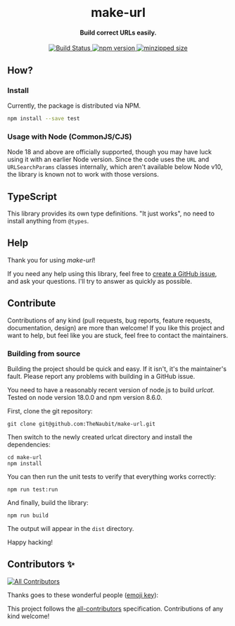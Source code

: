 <h1 align="center">
  <br>
  <!-- <img src="docs/cat.svg" alt="Markdownify"> -->
  <br>
  make-url
  <br>
</h1>

<h4 align="center">Build correct URLs easily.</h4>

<p align="center">
  <a href="https://github.com/TheNaubit/make-url/actions">
    <img src="https://github.com/TheNaubit/make-url/actions/workflows/ci.yml/badge.svg"
         alt="Build Status">
  </a>
  <a href="https://www.npmjs.com/package/test">
    <img src="https://img.shields.io/npm/v/test.svg?style=flat" alt="npm version">
  </a>
  <a href="https://bundlephobia.com/result?p=test">
    <img src="https://badgen.net/bundlephobia/minzip/test" alt="minzipped size">
  </a>
</p>


## How?

### Install

Currently, the package is distributed via NPM.

```bash
npm install --save test
```

### Usage with Node (CommonJS/CJS)

Node 18 and above are officially supported, though you may have luck using it with an earlier Node version.
Since the code uses the `URL` and `URLSearchParams` classes internally, which aren't available below Node v10, the library is known not to work with those versions.

## TypeScript

This library provides its own type definitions. "It just works", no need to install anything from `@types`.


## Help

Thank you for using *make-url*!

If you need any help using this library, feel free to [create a GitHub issue](https://github.com/TheNaubit/make-url/issues/new/choose), and ask your questions. I'll try to answer as quickly as possible.

## Contribute

Contributions of any kind (pull requests, bug reports, feature requests, documentation, design) are more than welcome! If you like this project and want to help, but feel like you are stuck, feel free to contact the maintainers.

### Building from source

Building the project should be quick and easy. If it isn't, it's the maintainer's fault. Please report any problems with building in a GitHub issue.

You need to have a reasonably recent version of node.js to build *urlcat*. 
Tested on node version 18.0.0 and npm version 8.6.0.

First, clone the git repository:

```
git clone git@github.com:TheNaubit/make-url.git
```

Then switch to the newly created urlcat directory and install the dependencies:

```
cd make-url
npm install
```

You can then run the unit tests to verify that everything works correctly:

```
npm run test:run
```

And finally, build the library:

```
npm run build
```

The output will appear in the `dist` directory.

Happy hacking!

## Contributors ✨

<!-- ALL-CONTRIBUTORS-BADGE:START - Do not remove or modify this section -->
[![All Contributors](https://img.shields.io/github/all-contributors/TheNaubit/make-url?style=flat-square)](#contributors)

<!-- ALL-CONTRIBUTORS-BADGE:END -->

Thanks goes to these wonderful people ([emoji key](https://allcontributors.org/docs/en/emoji-key)):

<!-- ALL-CONTRIBUTORS-LIST:START - Do not remove or modify this section -->
<!-- prettier-ignore-start -->
<!-- markdownlint-disable -->

<!-- markdownlint-restore -->
<!-- prettier-ignore-end -->

<!-- ALL-CONTRIBUTORS-LIST:END -->

This project follows the [all-contributors](https://github.com/all-contributors/all-contributors) specification. Contributions of any kind welcome!